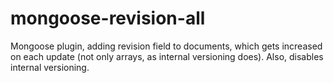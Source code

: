 # mongoose-revision-all
Mongoose plugin, adding revision field to documents, which gets increased on each update (not only arrays, as internal versioning does). Also, disables internal versioning.
